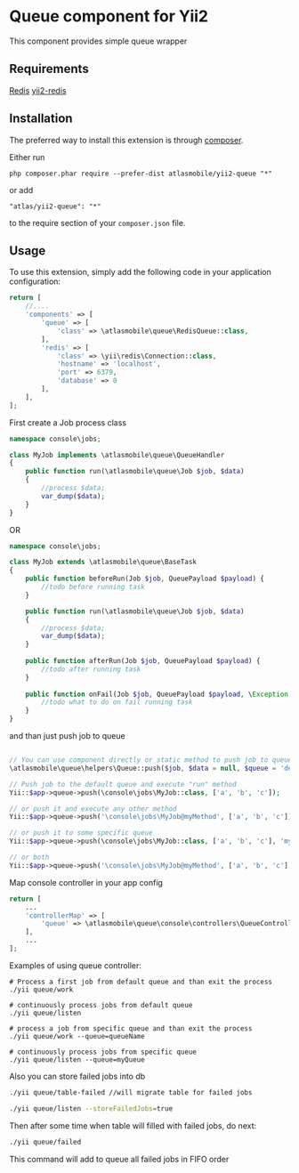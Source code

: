 Queue component for Yii2
====================
This component provides simple queue wrapper

Requirements
------------

[Redis](http://redis.io)
[yii2-redis](https://github.com/yiisoft/yii2-redis)

Installation
------------

The preferred way to install this extension is through [composer](http://getcomposer.org/download/).

Either run

```
php composer.phar require --prefer-dist atlasmobile/yii2-queue "*"
```

or add

```
"atlas/yii2-queue": "*"
```

to the require section of your `composer.json` file.


Usage
-----

To use this extension, simply add the following code in your application configuration:

```php
return [
    //....
    'components' => [
        'queue' => [
            'class' => \atlasmobile\queue\RedisQueue::class,
        ],
        'redis' => [
            'class' => \yii\redis\Connection::class,
            'hostname' => 'localhost',
            'port' => 6379,
            'database' => 0
        ],
    ],
];
```



First create a Job process class

```php
namespace console\jobs;

class MyJob implements \atlasmobile\queue\QueueHandler
{
    public function run(\atlasmobile\queue\Job $job, $data)
    {
        //process $data;
        var_dump($data);
    }
} 
```

OR

```php
namespace console\jobs;

class MyJob extends \atlasmobile\queue\BaseTask
{
	public function beforeRun(Job $job, QueuePayload $payload) {
		//todo before running task
	}

    public function run(\atlasmobile\queue\Job $job, $data)
    {
        //process $data;
        var_dump($data);
    }
    
    public function afterRun(Job $job, QueuePayload $payload) {
    	//todo after running task
    }
    
    public function onFail(Job $job, QueuePayload $payload, \Exception $exception) {
    	//todo what to do on fail running task
    }
} 
```




and than just push job to queue

```php

// You can use component directly or static method to push job to queue: 
\atlasmobile\queue\helpers\Queue::push($job, $data = null, $queue = 'default', $options = [])

// Push job to the default queue and execute "run" method
Yii::$app->queue->push(\console\jobs\MyJob::class, ['a', 'b', 'c']); 

// or push it and execute any other method
Yii::$app->queue->push('\console\jobs\MyJob@myMethod', ['a', 'b', 'c']);

// or push it to some specific queue
Yii::$app->queue->push(\console\jobs\MyJob::class, ['a', 'b', 'c'], 'myQueue');

// or both
Yii::$app->queue->push('\console\jobs\MyJob@myMethod', ['a', 'b', 'c'], 'myQueue');

```


Map console controller in your app config

```php
return [
    ...
    'controllerMap' => [
        'queue' => \atlasmobile\queue\console\controllers\QueueController::class,
    ],
    ...
];
```

Examples of using queue controller:

```
# Process a first job from default queue and than exit the process
./yii queue/work

# continuously process jobs from default queue
./yii queue/listen

# process a job from specific queue and than exit the process
./yii queue/work --queue=queueName

# continuously process jobs from specific queue
./yii queue/listen --queue=myQueue

```

Also you can store failed jobs into db

```bash
./yii queue/table-failed //will migrate table for failed jobs

./yii queue/listen --storeFailedJobs=true

```

Then after some time when table will filled with failed jobs, do next:

```bash 
./yii queue/failed 
```

This command will add to queue all failed jobs in FIFO order
